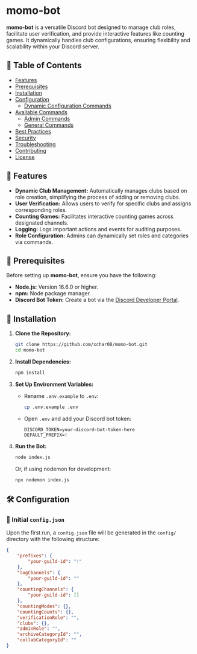 # momo-bot

**momo-bot** is a versatile Discord bot designed to manage club roles, facilitate user verification, and provide interactive features like counting games. It dynamically handles club configurations, ensuring flexibility and scalability within your Discord server.

## 📖 Table of Contents

- [Features](#features)
- [Prerequisites](#prerequisites)
- [Installation](#installation)
- [Configuration](#configuration)
  - [Dynamic Configuration Commands](#dynamic-configuration-commands)
- [Available Commands](#available-commands)
  - [Admin Commands](#admin-commands)
  - [General Commands](#general-commands)
- [Best Practices](#best-practices)
- [Security](#security)
- [Troubleshooting](#troubleshooting)
- [Contributing](#contributing)
- [License](#license)

## 🎯 Features

- **Dynamic Club Management:** Automatically manages clubs based on role creation, simplifying the process of adding or removing clubs.
- **User Verification:** Allows users to verify for specific clubs and assigns corresponding roles.
- **Counting Games:** Facilitates interactive counting games across designated channels.
- **Logging:** Logs important actions and events for auditing purposes.
- **Role Configuration:** Admins can dynamically set roles and categories via commands.

## 🔧 Prerequisites

Before setting up **momo-bot**, ensure you have the following:

- **Node.js:** Version 16.6.0 or higher.
- **npm:** Node package manager.
- **Discord Bot Token:** Create a bot via the [Discord Developer Portal](https://discord.com/developers/applications).

## 🚀 Installation

1. **Clone the Repository:**

    ```bash
    git clone https://github.com/xchar08/momo-bot.git
    cd momo-bot
    ```

2. **Install Dependencies:**

    ```bash
    npm install
    ```

3. **Set Up Environment Variables:**

    - Rename `.env.example` to `.env`:

        ```bash
        cp .env.example .env
        ```

    - Open `.env` and add your Discord bot token:

        ```env
        DISCORD_TOKEN=your-discord-bot-token-here
        DEFAULT_PREFIX=!
        ```

4. **Run the Bot:**

    ```bash
    node index.js
    ```

    Or, if using nodemon for development:

    ```bash
    npx nodemon index.js
    ```

## 🛠 Configuration

### 📄 Initial `config.json`

Upon the first run, a `config.json` file will be generated in the `config/` directory with the following structure:

```json
{
    "prefixes": {
        "your-guild-id": "!"
    },
    "logChannels": {
        "your-guild-id": ""
    },
    "countingChannels": {
        "your-guild-id": []
    },
    "countingModes": {},
    "countingCounts": {},
    "verificationRole": "",
    "clubs": {},
    "adminRole": "",
    "archiveCategoryId": "",
    "collabCategoryId": ""
}
